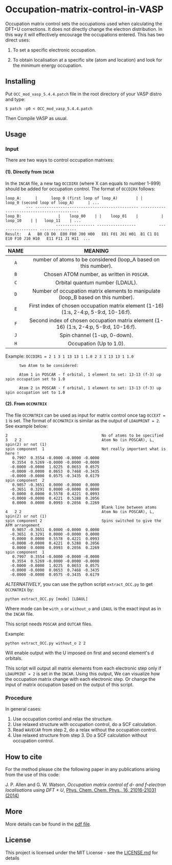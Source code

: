 # Occupation-matrix-control-in-VASP

Occupation matrix control sets the occupations used when calculating the DFT+U corrections. It does not directly change the electron distribution. In this way it will effectively encourage the occupations entered. This has two direct uses:

1. To set a specific electronic occupation.

2. To obtain localisation at a specific site (atom and location) and look for the minimum energy occupation.

## Installing

Put `OCC_mod_vasp_5.4.4.patch` file in the root directory of your VASP distro and type:
```
$ patch -p0 < OCC_mod_vasp_5.4.4.patch
```

Then Compile VASP as usual.

## Usage
### Input
There are two ways to control occupation matrixes:
#### (1). Directly from `INCAR`
In the `INCAR` file, a new tag `OCCDIRX` (where X can equals to number 1-999) should be added for occupation control. The format of `OCCDIRX` follows:
```
loop_A:      |      loop_0 (first loop of loop_A)        | |     loop_0 (second loop of loop_A)      | ...
         --- --------------------------------------------- -------------------------------------------
loop_B:                |    loop_00    | |    loop_01    |          |    loop_10    | |   loop_11    | ...
                      ----------------- -----------------          ----------------- ----------------
Result:   A   B0 C0 D0  E00 F00 J00 H00   E01 F01 J01 H01  B1 C1 D1  E10 F10 J10 H10   E11 F11 J1 H11  ...
```
| NAME                   |                                            MEANING                                    |
|:----------------------:|:-------------------------------------------------------------------------------------:|
| `A`                    | number of atoms to be considered (loop_A based on this number).                       |
| `B`                    | Chosen ATOM number, as written in `POSCAR`.                                            |
| `C`                    | Orbital quantum number (LDAUL).                                                       |
| `D`                    | Number of occupation matrix elements to manipulate (loop_B based on this number).     |
| `E`                    | First index of chosen occupation matrix element (1-16) (1:s, 2-4:p, 5-9:d, 10-16:f).  |
| `F`                    | Second index of chosen occupation matrix element (1-16) (1:s, 2-4:p, 5-9:d, 10-16:f). |
| `J`                    | Spin channel (1-up, 0-down).                                                          |
| `H`                    | Occupation (Up to 1.0).                                                               |


Example: `OCCDIR1 = 2 1 3 1 13 13 1 1.0 2 3 1 13 13 1 1.0`

          two Atom to be considered:

          Atom 1 in POSCAR - f orbital, 1 element to set: 13-13 (f-3) up spin occupation set to 1.0

          Atom 2 in POSCAR - f orbital, 1 element to set: 13-13 (f-3) up spin occupation set to 1.0


#### (2). From `OCCMATRIX`
The file `OCCMATRIX` can be used as input for matrix control once tag `OCCEXT = 1` is set. The format of `OCCMATRIX` is similar as the output of `LDAUPRINT = 2`. See example below:
```
2                                         No of atoms to be specified
3   2 2                                   Atom No (in POSCAR), L, spin(2) or not (1)
spin component  1                         Not really important what is here !
   0.7997  0.3554 -0.0000 -0.0000 -0.0000
   0.3554  0.5269 -0.0000 -0.0000 -0.0000
  -0.0000 -0.0000  1.0225  0.0653  0.0575
  -0.0000 -0.0000  0.0653  0.7468 -0.3435
  -0.0000 -0.0000  0.0575 -0.3435  0.6179
spin component  2
   0.9057 -0.3651  0.0000 -0.0000  0.0000
  -0.3651  0.3291  0.0000 -0.0000  0.0000
   0.0000  0.0000  0.5578  0.4221  0.0993
  -0.0000 -0.0000  0.4221  0.5288  0.2056
   0.0000  0.0000  0.0993  0.2056  0.2269
                                          Blank line between atoms
4   2 2                                   Atom No (in POSCAR), L, spin(2) or not (1)
spin component 2                          Spins switched to give the AFM arrangement
   0.9057 -0.3651  0.0000 -0.0000  0.0000
  -0.3651  0.3291  0.0000 -0.0000  0.0000
   0.0000  0.0000  0.5578  0.4221  0.0993
  -0.0000 -0.0000  0.4221  0.5288  0.2056
   0.0000  0.0000  0.0993  0.2056  0.2269
spin component  1
   0.7997  0.3554 -0.0000 -0.0000 -0.0000
   0.3554  0.5269 -0.0000 -0.0000 -0.0000
  -0.0000 -0.0000  1.0225  0.0653  0.0575
  -0.0000 -0.0000  0.0653  0.7468 -0.3435
  -0.0000 -0.0000  0.0575 -0.3435  0.6179

```

*ALTERNATIVELY*, you can use the python script `extract_OCC.py` to get `OCCMATRIX` by:
```
python extract_OCC.py [mode] [LDAUL]
```
Where mode can be `with_o` or `without_o` and `LDAUL` is the exact input as in the `INCAR` file.

This script needs `POSCAR` and `OUTCAR` files.

Example:
```
python extract_OCC.py without_o 2 2
```
Will enable output with the U imposed on first and second element's d orbitals.

This script will output all matrix elements from each electronic step only if `LDAUPRINT = 2` is set in the `INCAR`. Using this output, We can visualize how the occupation matrix change with each electronic step. Or change the input of  matrix occupation based on the output of this script.

### Procedure

In general cases:
1. Use occupation control and relax the structure.
2. Use relaxed structure with occupation control, do a SCF calculation.
3. Read `WAVECAR` from step 2, do a relax without the occupation control.
4. Use relaxed structure from step 3. Do a SCF calculation without occupation control.

## How to cite

For the method please cite the following paper in any publications arising from the use of this code:

J. P. Allen and G. W. Watson,
*Occupation matrix control of d- and f-electron localisations using DFT + U*, [Phys. Chem. Chem. Phys., 16, 21016-21031 (2014)](https://pubs.rsc.org/en/content/articlelanding/2014/cp/c4cp01083c#!divAbstract)

## More
More details can be found in the [pdf file](./Docs/Occupation_matrix_control_in_VASP.pdf).

## License
  This project is licensed under the MIT License - see the [LICENSE.md](./LICENSE.md) for details
